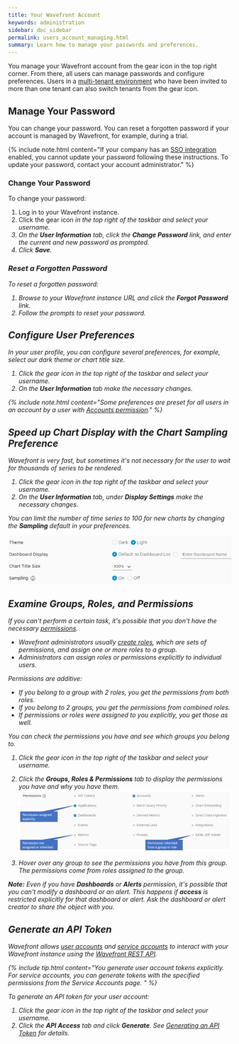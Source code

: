 ```yaml
---
title: Your Wavefront Account
keywords: administration
sidebar: doc_sidebar
permalink: users_account_managing.html
summary: Learn how to manage your passwords and preferences.
---
```

You manage your Wavefront account from the gear icon in the top right corner. From there, all users can manage passwords and configure preferences. Users in a [multi-tenant environment](authentication.html#multi-tenant-authentication) who have been invited to more than one tenant can also switch tenants from the gear icon.

## Manage Your Password

You can change your password. You can reset a forgotten password if your account is managed by Wavefront, for example, during a trial.

{% include note.html content="If your company has an [SSO integration](authentication.html) enabled, you cannot update your password following these instructions. To update your password, contact your account administrator." %}

### Change Your Password

To change your password:

1. Log in to your Wavefront instance.
2. Click the gear icon <i class="fa fa-cog"/> in the top right of the taskbar and select your username.
3. On the **User Information** tab, click the **Change Password** link, and enter the current and new password as prompted.
4. Click **Save**.

### Reset a Forgotten Password

To reset a forgotten password:

1. Browse to your Wavefront instance URL and click the **Forgot Password** link.
2. Follow the prompts to reset your password.


## Configure User Preferences

In your user profile, you can configure several preferences, for example, select our dark theme or chart title size.

1. Click the gear icon <i class="fa fa-cog"/> in the top right of the taskbar and select your username.
1. On the **User Information** tab make the necessary changes.


{% include note.html content="Some preferences are preset for all users in an account by a user with [Accounts permission](permissions_overview.html)." %}


## Speed up Chart Display with the Chart Sampling Preference

Wavefront is very fast, but sometimes it's not necessary for the user to wait for thousands of series to be rendered.

1. Click the gear icon <i class="fa fa-cog"/> in the top right of the taskbar and select your username.
1. On the **User Information** tab, under **Display Settings** make the necessary changes.

You can limit the number of time series to 100 for new charts by changing the **Sampling** default in your preferences.

![sampling preference](images/sampling_preference.png)


## Examine Groups, Roles, and Permissions

If you can't perform a certain task, it's possible that you don't have the necessary [permissions](permissions_overview.html).
* Wavefront administrators usually [create roles](users_roles.html), which are sets of permissions, and assign one or more roles to a group.
* Administrators can assign roles or permissions explicitly to individual users.

Permissions are additive:
* If you belong to a group with 2 roles, you get the permissions from both roles.
* If you belong to 2 groups, you get the permissions from combined roles.
* If permissions or roles were assigned to you explicitly, you get those as well.

You can check the permissions you have and see which groups you belong to.
1. Click the gear icon <i class="fa fa-cog"/> in the top right of the taskbar and select your username.
2. Click the **Groups, Roles & Permissions** tab to display the permissions you have and why you have them.
![groups and permissions](images/groups_and_permissions.png)

3. Hover over any group to see the permissions you have from this group. The permissions come from roles assigned to the group.

**Note:** Even if you have **Dashboards** or **Alerts** permission, it's possible that you can't modify a dashboard or an alert. This happens if **access** is restricted explicitly for that dashboard or alert. Ask the dashboard or alert creator to share the object with you.

## Generate an API Token

Wavefront allows [user accounts](user-accounts.html) and [service accounts](service-accounts.html) to interact with your Wavefront instance using the [Wavefront REST API](wavefront_api.html).

{% include tip.html content="You generate user account tokens explicitly. For service accounts, you can generate tokens with the specified permissions from the Service Accounts page. " %}

To generate an API token for your user account:

1. Click the gear icon <i class="fa fa-cog"/> in the top right of the taskbar and select your username.
2. Click the **API Access** tab and click **Generate**. See [Generating an API Token](wavefront_api.html#generating-an-api-token) for details.
